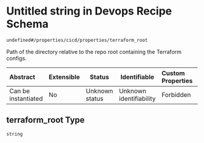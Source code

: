 # Untitled string in Devops Recipe Schema

```txt
undefined#/properties/cicd/properties/terraform_root
```

Path of the directory relative to the repo root containing the Terraform configs.


| Abstract            | Extensible | Status         | Identifiable            | Custom Properties | Additional Properties | Access Restrictions | Defined In                                                        |
| :------------------ | ---------- | -------------- | ----------------------- | :---------------- | --------------------- | ------------------- | ----------------------------------------------------------------- |
| Can be instantiated | No         | Unknown status | Unknown identifiability | Forbidden         | Allowed               | none                | [devops.schema.json\*](devops.schema.json "open original schema") |

## terraform_root Type

`string`
